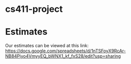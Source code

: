 # cs411-project

# Estimates

Our estimates can be viewed at this link:
https://docs.google.com/spreadsheets/d/1nTSFoyX9RcAr-NB84Pjyo4VmyyEQ_bWNX1_kf_fxS28/edit?usp=sharing

